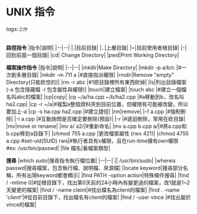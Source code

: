 # UNIX 指令

###### tags:`工作`

**路徑指令**
|指令|說明|
|--|--|
|.|目前目錄|
|..|上層目錄|
|~|目前使用者根目錄|
|-|回到前面一個目錄|
|cd| Change Directory|
|pwd|Print Working Directory|

**檔案操作指令**
|指令|說明|
|--|--|
|mkdir|Make Directory|
|mkdir -p a/b/c |#一次創多層目錄|
|mkdir -m 711 a |#直接指派權限|
|rmdir|Remove "empty" Directory(只能砍空的)|
|rm -r abc |#1把目錄裡所有東西砍掉|
|ls|列出目錄檔案 (-a 包含隱藏檔 -l 包含屬性與權限)|
|touch|建立檔案|
|touch abc |#建立一個檔名叫abc的檔案|
|cp|copy|
|cp ~/a/ha.cpp ~/b/ha2.cpp |#a移動到b，改名叫ha2.cpp|
|cp -r ~/a|#複製a整個資料夾到目前位置，但權限有可能被改變，所以要加上-a
|cp -s ha.cpp ha2.cpp |#建立捷徑|
|rm|remove|
|-f a.cpp |#強制刪除|
|-i a.cpp |#互動詢問是否確定要刪除(預設)|
|-r |#遞迴刪除，常用在砍目錄|
|mv|move or rename|
|mv a/ a2/|#重新命名|
|mv a.cpp b.cpp a/|#將a.cpp和b.cpp移到a目錄下|
|chmod 755 a.cpp |更改檔案屬性 (rwx 421)|
|chmod 4755 a.cpp #set-uid(SUID) rws|#執行者具有x權限，且在run-time擁有own權限 <br/> #ex: /usr/bin/passwd|
|file 檔名|看檔案類型|

**搜尋**
|which sudo|搜尋指令執行檔位置|
|--|--|
|| /usr/bin/sudo|
|whereis passwd|搜尋檔案，包含執行檔、說明檔、來源檔|
|locate keyword|搜尋部分名稱，所有出現keyword都會顯示|
|find PATH -option action|特殊條件搜尋|
|find / -mtime 0|#從根目錄下，找出第0天前的24小時內有變更過的檔案，改1就是1~2天變更的檔案|
|find / -name cleint|#找出檔名為client的檔案|
|find . -name '*client*'|#從目前目錄下，找出檔名有client的檔案|
|find / -user vince |#找出屬於vince的檔案|